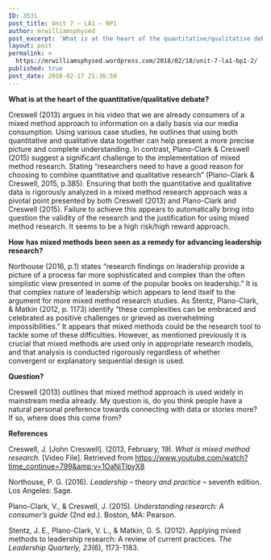 ```yaml
---
ID: 3531
post_title: Unit 7 – LA1 – BP1
author: mrwilliamsphysed
post_excerpt: 'What is at the heart of the quantitative/qualitative debate? Creswell (2013) argues in his video that we are already consumers of a mixed method approach to information on a daily basis via our media consumption. Using various case studies, he outlines that using both quantitative and qualitative data together can help present a more precise &hellip; <a href="https://mrwilliamsphysed.wordpress.com/2018/02/18/unit-7-la1-bp1-2/">Continue reading <span>Unit 7 &ndash; LA1 &ndash;&nbsp;BP1</span></a>'
layout: post
permalink: >
  https://mrwilliamsphysed.wordpress.com/2018/02/18/unit-7-la1-bp1-2/
published: true
post_date: 2018-02-17 21:36:50
---
```

<strong>What is at the heart of the quantitative/qualitative debate?</strong>

Creswell (2013) argues in his video that we are already consumers of a mixed method approach to information on a daily basis via our media consumption. Using various case studies, he outlines that using both quantitative and qualitative data together can help present a more precise picture and complete understanding. In contrast, Plano-Clark &amp; Creswell (2015) suggest a significant challenge to the implementation of mixed method research. Stating &#8220;researchers need to have a good reason for choosing to combine quantitative and qualitative research&#8221; (Plano-Clark &amp; Creswell, 2015, p.385). Ensuring that both the quantitative and qualitative data is rigorously analyzed in a mixed method research approach was a pivotal point presented by both Creswell (2013) and Plano-Clark and Creswell (2015). Failure to achieve this appears to automatically bring into question the validity of the research and the justification for using mixed method research. It seems to be a high risk/high reward approach.

<strong>How</strong> <strong>has mixed methods been seen as a remedy for advancing leadership research?</strong>

Northouse (2016, p.1) states &#8220;research findings on leadership provide a picture of a process far more sophisticated and complex than the often simplistic view presented in some of the popular books on leadership.&#8221; It is that complex nature of leadership which appears to lend itself to the argument for more mixed method research studies. As Stentz, Plano-Clark, &amp; Matkin (2012, p. 1173) identify &#8220;these complexities can be embraced and celebrated as positive challenges or grieved as overwhelming impossibilities.&#8221; It appears that mixed methods could be the research tool to tackle some of these difficulties. However, as mentioned previously it is crucial that mixed methods are used only in appropriate research models, and that analysis is conducted rigorously regardless of whether convergent or explanatory sequential design is used.

<strong>Question?</strong>

Creswell (2013) outlines that mixed method approach is used widely in mainstream media already. My question is, do you think people have a natural personal preference towards connecting with data or stories more? If so, where does this come from?

<strong>References</strong>

Creswell, J. [John Creswell]. (2013, February, 19). <em>What is mixed method research. </em>[Video File]. Retrieved from https://www.youtube.com/watch?time_continue=799&amp;v=1OaNiTlpyX8

Northouse, P. G. (2016). <em>Leadership – </em>theory<em> and practice</em> – seventh edition. Los Angeles: Sage.

Plano-Clark, V., &amp; Creswell, J. (2015). <em>Understanding research: A consumer’s guide</em> (2nd ed.). Boston, MA: Pearson.

Stentz, J. E., Plano-Clark, V. L., &amp; Matkin, G. S. (2012). Applying mixed methods to leadership research: A review of current practices. <em>The Leadership Quarterly, 23</em>(6), 1173-1183.